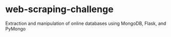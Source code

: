 # web-scraping-challenge
Extraction and manipulation of online databases using MongoDB, Flask, and PyMongo

